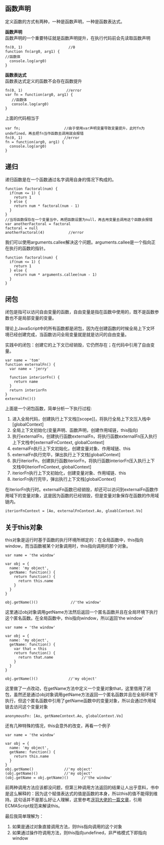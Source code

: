 ## 函数声明
定义函数的方式有两种，一种是函数声明，一种是函数表达式。  

**函数声明**  
函数声明的一个重要特征就是函数声明提升，在执行代码前会先读取函数声明
```
fn(0, 1)                     //0
function fn(arg0, arg1) {
//函数体
  console.log(arg0)
}
```

**函数表达式**  
函数表达式定义的函数不会存在函数提升
```
fn(0, 1)                    //error
var fn = function(arg0, arg1) {
   //函数体
   console.log(arg0)
}
```
上面的代码相当于
```
var fn;                    //由于使用var声明变量导致变量提升，此时fn为undefined，再去把fn当作函数去调用就会报错
fn(0, 1)                   //error
fn = function(arg0, arg1) {
  console.log(arg0)
}
```

## 递归
递归函数是在一个函数通过名字调用自身的情况下构成的。  

```
function factoral(num) {
  if(num <= 1) {
    return 1
  } else {
    return num * factoral(num - 1)
  }
}
//当将函数保存在一个变量当中，再把函数设置为null，再去用变量去调用这个函数会报错
var anotherFactoral = factoral
factoral = null
anotherFactoral(4)           //error
```
我们可以使用arguments.callee解决这个问题。arguments.callee是一个指向正在执行的函数的指针。  
```
function factoral(num) {
  if(num <= 1) {
    return 1
  } else {
    return num * arguments.callee(num - 1)
  }
}
```

## 闭包
闭包是指可以访问自由变量的函数，自由变量是指在函数中使用的，既不是函数参数也不是局部变量的变量。  

理论上JavaScript中的所有函数都是闭包，因为在创建函数的时候全局上下文环境已经创建完成，当函数访问全局变量就是就是访问的自由变量。  

实践中的闭包：创建它的上下文已经销毁，它仍然存在；在代码中引用了自由变量。  

```
var name = 'tom'
function externalFn() {
  var name = 'jerry'
  
  function interiorFn() {
    return name
  }
  return interiorFn
}
externalFn()()
```
上面是一个闭包函数，简单分析一下执行过程:  
1. 进入全局代码，创建执行上下文栈[[scope]]，将执行全局上下文压入栈中[globalContext]  
2. 全局上下文初始化(变量声明、函数声明，创建作用域链，this指向)  
3. 执行externalFn，创建执行函数externalFn，将执行函数externalFn压入执行上下文栈中[externalFnContext, globalContext]  
4. externalFn执行上下文初始化，创建变量对象、作用域链、this  
5. externalFn执行完毕，弹出执行上下文栈[globalContext]  
6. 执行iteriorFn，创建执行函数iteriorFn，将执行函数interiorFn压入执行上下文栈中[iteriorFnContext, globalContext]  
7. iteriorFn执行上下文初始化，创建变量对象、作用域链、this  
8. iteriorFn执行完毕，弹出执行上下文栈[globalContext]  

在iteriorFn执行时。externalFn函数已经销毁，却还可以访问到externalFn函数作用域下的变量对象，这是因为函数的已经销毁，但是变量对象保存在函数的作用域链内。

```
iteriorFnContext = [Ao, externalFnContext.Ao, gloablContext.Vo]
```

## 关于this对象
this对象是运行时基于函数的执行环境所绑定的：在全局函数中，this指向window，而当函数被某个对象调用时，this指向调用的那个对象。  
```
var name = 'the window'

var obj = {
  name: 'my object',
  getName: function() {
    return function() {
      return this.name
    }
  }
}

obj.getName()()               //'the window'
```
这里通过obj对象调用getName方法然后返回一个匿名函数并且在全局环境下执行这个匿名函数。在全局函数中，this指向window，所以返回'the window'
```
var name = 'the window'

var obj = {
  name: 'my object',
  getName: function() {
    var that = this
    return function() {
      return that.name
    }
  }
}

obj.getName()()              //'my object'
```
这里做了一点改动，在getName方法中定义一个变量对象that，这里借用了闭包，虽然还是通过obj对象调用getName方法返回一个匿名函数并且在全局环境下执行，但这个匿名函数中引用了getName函数中的变量对象，所以会通过作用域链去访问这个变量对象  
```
anonymousFn: [Ao, getNameContext.Ao, globalContext.Vo]
```
还有几种特殊的情况，this会意外的改变，再看一个例子
```
var name = 'the window'

var obj = {
  name: 'my object',
  getName: function() {
    return this.name
  }
}
obj.getName()              //'my object'
(obj.getName)()            //'my object'
(obj.getName = obj.getName)()      //'the window'
```
前两种调用方法应该都没问题，但第三种调用方法返回的结果让人出乎意料，书中是这么解释的：因为这个赋值表达式的值是函数的本身，所以this的值不能得到维持。这句话并不是那么好让人理解，这里参考[冴羽大佬的一篇文章](https://github.com/mqyqingfeng/Blog/issues/7)，引用ECMAScript规范来解读this。  

最后我简单理解为：
1. 如果是通过对象直接调用方法，则this指向调用的这个对象
2. 如果通过操作符调用方法，则this指向undefined，非严格模式下即指向window









